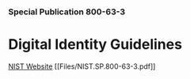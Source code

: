 ### Special Publication 800-63-3

# Digital Identity Guidelines

[NIST Website](https://csrc.nist.gov/publications/detail/sp/800-63/3/final)
[[Files/NIST.SP.800-63-3.pdf]]
